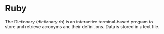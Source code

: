 # Ruby
The Dictionary (dictionary.rb) is an interactive terminal-based program to store and retrieve acronyms and their definitions.
Data is stored in a text file.
